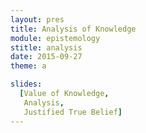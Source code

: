 ```yaml
---
layout: pres
title: Analysis of Knowledge
module: epistemology
stitle: analysis
date: 2015-09-27
theme: a

slides: 
  [Value of Knowledge,
   Analysis, 
   Justified True Belief]
---
```

